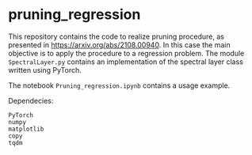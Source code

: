 # pruning_regression
This repository contains the code to realize pruning procedure, as presented in https://arxiv.org/abs/2108.00940. In this case the main objective is to apply the procedure to a regression problem.
The module ```SpectralLayer.py``` contains an implementation of the spectral layer class written using PyTorch.

The notebook ```Pruning_regression.ipynb``` contains a usage example.

Dependecies:
```
PyTorch
numpy
matplotlib
copy
tqdm
```
